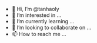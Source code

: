 - 👋 Hi, I’m @tanhaoly
- 👀 I’m interested in ...
- 🌱 I’m currently learning ...
- 💞️ I’m looking to collaborate on ...
- 📫 How to reach me ...

<!---
tanhaoly/tanhaoly is a ✨ special ✨ repository because its `README.md` (this file) appears on your GitHub profile.
You can click the Preview link to take a look at your changes.
--->
